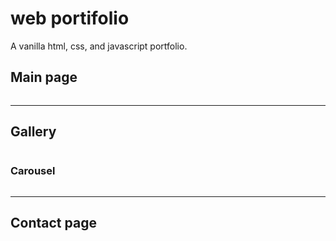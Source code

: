 # web portifolio
A vanilla html, css, and javascript portfolio.

<h2>Main page</h2>
<img src=https://user-images.githubusercontent.com/61319952/159993818-18dab2fc-c816-4ea4-ae44-4fac015b7e51.png class="img-responsive" alt=""> </div>
<hr class="rounded">
<h2>Gallery</h2>
<img src=https://user-images.githubusercontent.com/61319952/159993889-3a2b39eb-fc40-4600-82df-4ef254dafe3d.png class="img-responsive" alt=""> </div>
<h3>Carousel</h3>
<img src=https://user-images.githubusercontent.com/61319952/159989982-ae295ed0-28a2-43ff-9635-eea474672ed1.png class="img-responsive" alt=""> </div>
<hr class="rounded">
<h2>Contact page</h2>
<img src=https://user-images.githubusercontent.com/61319952/159990070-4a217cb6-cf3e-4c83-8e53-a8c5826706f1.png class="img-responsive" alt=""> </div>






